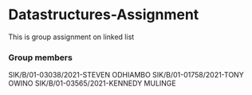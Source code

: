 # Datastructures-Assignment
This is group assignment on linked list
### Group members
SIK/B/01-03038/2021-STEVEN ODHIAMBO
SIK/B/01-01758/2021-TONY OWINO
SIK/B/01-03565/2021-KENNEDY MULINGE
